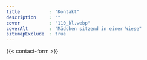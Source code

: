 ```yaml
---
title           : "Kontakt"
description     : ""
cover           : "110_kl.webp"
coverAlt        : "Mädchen sitzend in einer Wiese"
sitemapExclude  : true
---
```


{{< contact-form >}}

